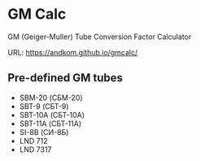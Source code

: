 # GM Calc

GM (Geiger-Muller) Tube Conversion Factor Calculator

URL: https://andkom.github.io/gmcalc/

## Pre-defined GM tubes

* SBM-20 (СБМ-20)
* SBT-9 (СБТ-9)
* SBT-10A (СБТ-10А)
* SBT-11A (СБТ-11А)
* SI-8B (СИ-8Б)
* LND 712
* LND 7317
